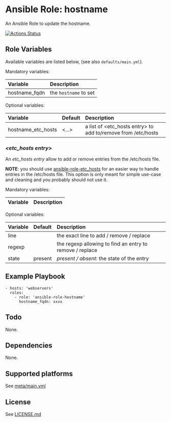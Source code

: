 # Ansible Role: hostname

An Ansible Role to update the hostname.

[![Actions Status](https://github.com/tristan-weil/ansible-role-hostname/workflows/molecule/badge.svg?branch=master)](https://github.com/tristan-weil/ansible-role-hostname/actions)

## Role Variables

Available variables are listed below, (see also `defaults/main.yml`).

Mandatory variables:

| Variable      | Description |
| :------------ | :---------- |
| hostname_fqdn |  the `hostname` to set |

Optional variables:

| Variable      | Default | Description |
| :------------ | :------ | :---------- |
| hostname_etc_hosts | <...> | a list of <etc_hosts entry> to add to/remove from /etc/hosts |

### *<etc_hosts entry>*

An *etc_hosts entry* allow to add or remove entries from the /etc/hosts file.

**NOTE**: you should use [ansible-role-etc_hosts](https://github.com/tristan-weil/ansible-role-etc_hosts/) for an
easier way to handle entries in the /etc/hosts file.
This option is only meant for simple use-case and cleaning and you probably should not use it.

Mandatory variables:

| Variable      | Description |
| :------------ | :---------- |

Optional variables:

| Variable      | Default | Description |
| :------------ | :------ | :---------- |
| line | | the exact line to add / remove / replace |
| regexp | | the regexp allowing to find an entry to remove / replace |
| state | present | *present / absent*: the state of the entry |

## Example Playbook

    - hosts: 'webservers'
      roles:
        - role: 'ansible-role-hostname'
          hostname_fqdn: xxxx

## Todo

None.

## Dependencies

None.

## Supported platforms

See [meta/main.yml](https://github.com/tristan-weil/ansible-role-hostname/blob/master/meta/main.yml)

## License

See [LICENSE.md](https://github.com/tristan-weil/ansible-role-hostname/blob/master/LICENSE.md)
